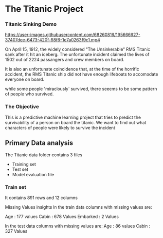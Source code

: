 # The Titanic Project

### Titanic Sinking Demo


https://user-images.githubusercontent.com/68260816/195666627-37407dee-6473-420f-98f6-1e7a0263f9c1.mp4


On April 15, 1912, the widely considered "The Unsinkerable" RMS Titanic sank after it hit an iceberg. The unfortunate incident claimed the lives of 1502 out of 2224 passangers and crew members on board.

It is also an unfortunate coincidence that, at the time of the horrific accident, the RMS Titanic ship did not have enough lifeboats to accomodate everyone on board.

while some people 'miraclously' survived, there seeems to be some pattern of people who survived.

### The Objective
This is a predictive machine learning project that tries to predict the survivability of a person on board the titanic.
We want to find out what characters of people were likely to survive the incident


## Primary Data analysis
The Titanic data folder contains 3 files
<ul>
<li>Training set</li>
<li>Test set</li>
<li>Model evaluation file</li>
</ul>

### Train set
It contains 891 rows and 12 columns


Missing Values insights
In the train data columns with missing values are:

Age : 177 values
Cabin : 678 Values
Embarked : 2 Values

In the test data columns with missing values are:
Age : 86 values
Cabin : 327 Values



